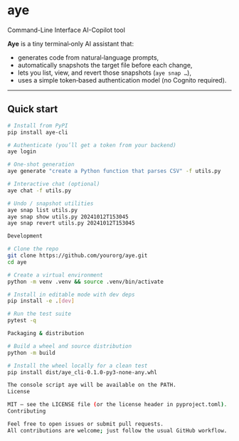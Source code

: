 # aye
Command-Line Interface AI-Copilot tool

**Aye** is a tiny terminal‑only AI assistant that:

* generates code from natural‑language prompts,
* automatically snapshots the target file before each change,
* lets you list, view, and revert those snapshots (`aye snap …`),
* uses a simple token‑based authentication model (no Cognito required).

---

## Quick start

```bash
# Install from PyPI
pip install aye-cli

# Authenticate (you’ll get a token from your backend)
aye login

# One‑shot generation
aye generate "create a Python function that parses CSV" -f utils.py

# Interactive chat (optional)
aye chat -f utils.py

# Undo / snapshot utilities
aye snap list utils.py
aye snap show utils.py 20241012T153045
aye snap revert utils.py 20241012T153045

Development

# Clone the repo
git clone https://github.com/yourorg/aye.git
cd aye

# Create a virtual environment
python -m venv .venv && source .venv/bin/activate

# Install in editable mode with dev deps
pip install -e .[dev]

# Run the test suite
pytest -q

Packaging & distribution

# Build a wheel and source distribution
python -m build

# Install the wheel locally for a clean test
pip install dist/aye_cli-0.1.0-py3-none-any.whl

The console script aye will be available on the PATH.
License

MIT – see the LICENSE file (or the license header in pyproject.toml).
Contributing

Feel free to open issues or submit pull requests.
All contributions are welcome; just follow the usual GitHub workflow.


